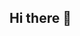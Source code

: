 ## Hi there 👋

<!--
**ArthurSarturi/ArthurSarturi** is a ✨ _special_ ✨ repository because its `README.md` (this file) appears on your GitHub profile.

Here are some ideas to get you started:

- 🔭 Pronomes: ELO DELO
- 🌱 Pronomes: ELO DELO e ELO
- 👯 Pronomes: ELO DELO
- 🤔 I’m burro pa caralho e esqueci o github logado
- 💬 Ask me about como entrar na guia anônima (e eu não vou saber)
- 📫 How to reach me: @pornhub
- 😄 Pronouns: Pronomes: ELO DELO
- ⚡ Fun fact: Pronomes: ELO DELO tgld
-->
